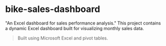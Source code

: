 # bike-sales-dashboard
"An Excel dashboard for sales performance analysis."
This project contains a dynamic Excel dashboard built for visualizing monthly sales data.
> Built using Microsoft Excel and pivot tables.
